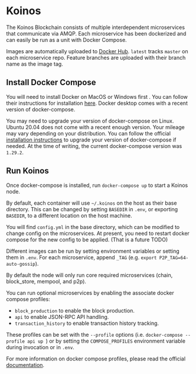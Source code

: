# Koinos

The Koinos Blockchain consists of multiple interdependent microservices that communicate via AMQP. Each microservice has been dockerized and can easily be run as a unit with Docker Compose.

Images are automatically uploaded to [Docker Hub](https://hub.docker.com/u/koinos). `latest` tracks `master` on each microservice repo. Feature branches are uploaded with their branch name as the image tag.

## Install Docker Compose

You will need to install Docker on MacOS or Windows first . You can follow their instructions for installation [here](https://www.docker.com/products/docker-desktop). Docker desktop comes with a recent version of docker-compose.

You may need to upgrade your version of docker-compose on Linux. Ubuntu 20.04 does not come with a recent enough version. Your mileage may vary depending on your distribution. You can follow the official [installation instructions](https://docs.docker.com/compose/install/) to upgrade your version of docker-compose if needed. At the time of writing, the current docker-compose version was `1.29.2`.

## Run Koinos

Once docker-compose is installed, run `docker-compose up` to start a Koinos node.

By default, each container will use `~/.koinos` on the host as their base directory. This can be changed by setting `BASEDIR` in `.env`, or exporting `BASEDIR`, to a different location on the host machine.

You will find `config.yml` in the base directory, which can be modified to change config on the microservices. At present, you need to restart docker compose for the new config to be applied. (That is a future TODO)

Different images can be run by setting environment variables or setting them in `.env`. For each microservice, append `_TAG` (e.g. `export P2P_TAG=64-auto-gossip`).

By default the node will only run core required microservices (chain, block_store, mempool, and p2p).

You can run optional microservices by enabling the associate docker compose profiles:

 - `block_production` to enable the block production.
 - `api` to enable JSON-RPC API handling.
 - `transaction_history` to enable transaction history tracking.

These profiles can be set with the `--profile` options (i.e. `docker-compose --profile api up `) or by setting the `COMPOSE_PROFILES` environment variable during invocation or in `.env`.

For more information on docker compose profiles, please read the official [documentation](https://docs.docker.com/compose/profiles/).
